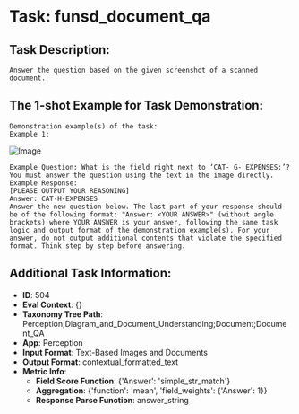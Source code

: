 # Task: funsd_document_qa

## Task Description:

```
Answer the question based on the given screenshot of a scanned document.
```

## The 1-shot Example for Task Demonstration:

```
Demonstration example(s) of the task:
Example 1:
```

![Image](1.png)

```
Example Question: What is the field right next to ‘CAT- G- EXPENSES:’? You must answer the question using the text in the image directly.
Example Response:
[PLEASE OUTPUT YOUR REASONING]
Answer: CAT-H-EXPENSES
Answer the new question below. The last part of your response should be of the following format: "Answer: <YOUR ANSWER>" (without angle brackets) where YOUR ANSWER is your answer, following the same task logic and output format of the demonstration example(s). For your answer, do not output additional contents that violate the specified format. Think step by step before answering.
```

## Additional Task Information:

- **ID**: 504
- **Eval Context**: {}
- **Taxonomy Tree Path**: Perception;Diagram_and_Document_Understanding;Document;Document_QA
- **App**: Perception
- **Input Format**: Text-Based Images and Documents
- **Output Format**: contextual_formatted_text
- **Metric Info**:
  - **Field Score Function**: {'Answer': 'simple_str_match'}
  - **Aggregation**: {'function': 'mean', 'field_weights': {'Answer': 1}}
  - **Response Parse Function**: answer_string
